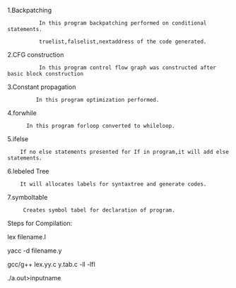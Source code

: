 1.Backpatching

              In this program backpatching performed on conditional statements.
              
              truelist,falselist,nextaddress of the code generated.
              
2.CFG construction
              
              In this program control flow graph was constructed after basic block construction
              
3.Constant propagation
             
             In this program optimization performed.
             
4.forwhile

          In this program forloop converted to whileloop.
          
5.ifelse

        If no else statements presented for If in program,it will add else statements.
        
6.lebeled Tree

        It will allocates labels for syntaxtree and generate codes.
        
 7.symboltable
 
         Creates symbol tabel for declaration of program.
         
         
         
         
 Steps for Compilation:
 
  lex filename.l
  
  yacc -d filename.y
  
  gcc/g++ lex.yy.c y.tab.c -ll -lfl
  
  ./a.out>inputname

